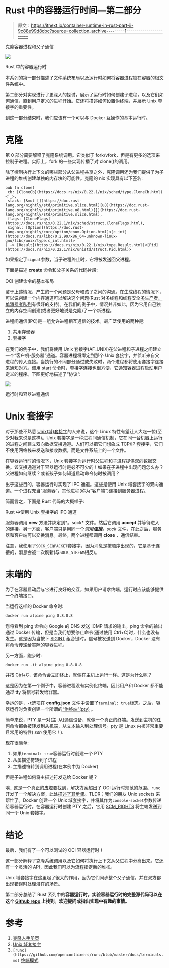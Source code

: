 # Rust 中的容器运行时间—第二部分

> 原文：<https://itnext.io/container-runtime-in-rust-part-ii-9c88e99d8cbc?source=collection_archive---------1----------------------->

克隆容器进程和父子通信

![](img/2afe15f93aa9cda0f06da7407abf0ec1.png)

Rust 中的容器运行时

本系列的第一部分描述了文件系统布局以及运行时如何将容器进程锁在容器的根文件系统中。

第二部分对实现进行了更深入的探讨，展示了运行时如何创建子进程，以及它们如何通信，直到用户定义的进程开始。它还将描述如何设置伪终端，并展示 Unix 套接字的重要性。

到这一部分结束时，我们应该有一个可以与 Docker 互操作的基本运行时。

# 克隆

第 0 部分简要解释了克隆系统调用。它类似于 fork/vfork，但是有更多的选项来控制子进程。实际上，fork 的一些实现传播了对 clone()的调用。

除了控制执行上下文的哪些部分从父进程共享之外，克隆调用还为我们提供了为子进程的堆栈创建单独的内存块的可能性。克隆的 nix 实现具有以下签名:

```
pub fn clone(
 cb: [CloneCb](https://docs.rs/nix/0.22.1/nix/sched/type.CloneCb.html)<’_>, 
 stack: [&mut [](https://doc.rust-lang.org/nightly/std/primitive.slice.html)[u8](https://doc.rust-lang.org/nightly/std/primitive.u8.html)[]](https://doc.rust-lang.org/nightly/std/primitive.slice.html), 
 flags: [CloneFlags](https://docs.rs/nix/0.22.1/nix/sched/struct.CloneFlags.html), 
 signal: [Option](https://doc.rust-lang.org/nightly/core/option/enum.Option.html)<[c_int](https://docs.rs/libc/0.2.99/x86_64-unknown-linux-gnu/libc/unix/type.c_int.html)>
) -> [Result](https://docs.rs/nix/0.22.1/nix/type.Result.html)<[Pid](https://docs.rs/nix/0.22.1/nix/unistd/struct.Pid.html)>
```

如果指定了`signal`参数，当子进程终止时，它将被发送回父进程。

下面是描述 **create** 命令和父子关系的代码片段:

OCI 创建命令的基本布局

鉴于上述情况，产生的一个问题是父母和孩子之间的沟通。在生成线程的情况下，可以说创建一个内存通道可以解决这个问题(Rust 对多线程和线程安全[多生产者、单消费者队列](https://doc.rust-lang.org/std/sync/mpsc/index.html)有很好的支持)。在我们的例子中，情况并非如此，因为它用自己独立的内存空间创建(或者更好地说是克隆)了一个新进程。

进程间通信(IPC)是一组允许进程相互通信的技术。最广泛使用的两种是:

1.  共用存储器
2.  套接字

在我们的例子中，我们将使用 Unix 套接字(AF_UNIX)在父进程和子进程之间建立一个“客户机-服务器”通道。容器进程将绑定到那个 Unix 套接字，并侦听来自父进程的传入连接。当执行的不同部分通过或失败时，两个进程都将使用套接字连接来通知对方。调用 start 命令时，套接字连接也很方便，它通知容器进程启动用户定义的程序。下图更好地描述了“协议”:

![](img/2c78dc1cf2d4bb99e2d80c6bf69b64e5.png)

运行时和容器进程通信

# Unix 套接字

对于那些不熟悉 [Unix(域)套接字](https://man7.org/linux/man-pages/man7/unix.7.html)的人来说，这个 Linux 特性有望让人大吃一惊(至少对我来说是这样)。Unix 套接字是一种进程间通信机制，它在同一台机器上运行的进程之间建立双向数据交换通道。人们可以把它们想象成 TCP/IP 套接字，它们不使用网络栈来发送和接收数据，而是文件系统上的一个文件。

在容器运行时的情况下，Unix 套接字为运行时父进程和子进程提供双向数据交换。该交换通道对于容器运行时是必不可少的！如果在子进程中出现问题怎么办？父进程如何继续？或者孩子如何知道启动命令何时被调用？

出于这些目的，容器运行时实现了 IPC 通道。这些是使用 Unix 域套接字的双向通道。一个进程充当“服务器”，其他进程(称为“客户端”)连接到服务器进程。

简而言之，下面是 Rust 代码的大概样子:

Rust 中使用 Unix 套接字的 IPC 通道

服务器调用 **new** 方法并绑定到*。sock* 文件。然后它调用 **accept** 并等待进入的连接。另一方面，客户端只是用同一个*调用**连接**。sock* 文件，在此之后，服务器和客户端可以交换消息。最终，两个进程都调用 **close** ，通信结束。

注意，我使用了`SOCK_SEQPACKET`套接字，因为消息是按顺序出现的，它是基于连接的，消息会被一次刷新(与`SOCK_STREAM`相反)。

# 末端的

为了在容器启动后与它进行良好的交互，如果用户请求终端，运行时应该能够提供一个终端接口。

当运行这样的 Docker 命令时:

`docker run alpine ping 8.8.8.8`

您将看到 ping 命令向 Google 的 DNS 发送 ICMP 请求的输出。ping 命令的输出通过 Docker 传输，但是当我们想要停止命令(通过使用 Ctrl+C)时，什么也没有发生。这是因为当按下 [SIGINT](https://dsa.cs.tsinghua.edu.cn/oj/static/unix_signal.html) 组合键时，信号被发送到 Docker，Docker 没有将命令传递给实际的容器进程。

另一方面，跑步时:

`docker run -it alpine ping 8.8.8.8`

并按 Ctrl+C，该命令会立即终止，就像在主机上运行一样。这是为什么呢？

这是因为在第一个例子中，容器进程没有实例化终端，因此用户和 Docker 都不能通过 tty 将信号转发给容器。

幸运的是，`-t`选项在 **config.json** 文件中设置了`terminal: true`标志。之后，容器运行时负责创建一个所谓的[“伪终端”(pty)](https://linux.die.net/man/7/pty) 。

简单来说，PTY 是一对(主-从)通信设备，就像一个真正的终端。发送到主机的任何命令都会被转发到从机端，从文本输入到处理信号。pty 是 Linux 内核非常重要且常用的特性( *ssh* 使用它！).

现在很简单:

1.  如果`terminal: true`容器运行时创建一个 PTY
2.  从属描述符转到子进程
3.  主描述符转到调用进程(在本例中为 Docker)

但是子进程如何将主描述符发送给 Docker 呢？

唉…这是一个真正的[皮塔](https://www.allacronyms.com/PITA/Pain_In_The_Ass)要找到，解决方案超出了 OCI 运行时规范的范围。`runc`开发了一个解决方案，此处[描述了其步骤](https://github.com/opencontainers/runc/blob/master/docs/terminals.md#detached-new-terminal)。TLDR；我们的朋友 Unix sockets 来帮忙了。Docker 创建一个 Unix 域套接字，并将其作为`console-socket`参数传递给容器运行时。在容器运行时创建 PTY 之后，它用 [SCM_RIGHTS](https://man7.org/linux/man-pages/man3/cmsg.3.html) 将主端发送到同一个 Unix 套接字。

# 结论

最后，我们有了一个可以测试的 OCI 容器运行时！

这一部分解释了克隆系统调用以及它如何将执行上下文从父进程中分离出来。它还有一个灵活的 API，因此我们可以为流程指定新的堆栈。

Unix 域套接字在这里起了很大的作用，因为它们同步整个父子通信，并在双方都出现错误时处理潜在的场景。

第二部分总结了 Rust 系列中的**容器运行时。实验容器运行时的完整源代码可以在这个 [Github repo](https://github.com/penumbra23/pura) 上找到。欢迎提问或指出实现中有趣的事情。**

# 参考

1.  [克隆人手册页](https://man7.org/linux/man-pages/man2/clone.2.html)
2.  [Unix 域套接字](https://man7.org/linux/man-pages/man7/unix.7.html)
3.  `[runc](https://github.com/opencontainers/runc/blob/master/docs/terminals.md)` [终端模式](https://github.com/opencontainers/runc/blob/master/docs/terminals.md)